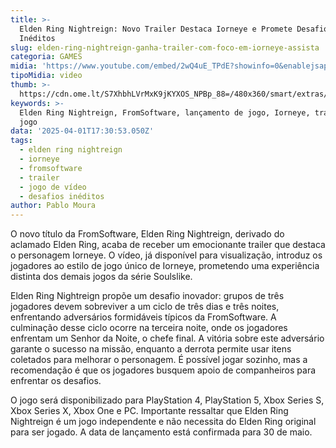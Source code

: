```yaml
---
title: >-
  Elden Ring Nightreign: Novo Trailer Destaca Iorneye e Promete Desafios
  Inéditos
slug: elden-ring-nightreign-ganha-trailer-com-foco-em-iorneye-assista
categoria: GAMES
midia: 'https://www.youtube.com/embed/2wQ4uE_TPdE?showinfo=0&enablejsapi=1'
tipoMidia: video
thumb: >-
  https://cdn.ome.lt/S7XhbhLVrMxK9jKYXOS_NPBp_88=/480x360/smart/extras/conteudos/omelete_THUMB_-_2025-04-01T142538.336.png
keywords: >-
  Elden Ring Nightreign, FromSoftware, lançamento de jogo, Iorneye, trailer de
  jogo
data: '2025-04-01T17:30:53.050Z'
tags:
  - elden ring nightreign
  - iorneye
  - fromsoftware
  - trailer
  - jogo de vídeo
  - desafios inéditos
author: Pablo Moura
---
```


O novo título da FromSoftware, Elden Ring Nightreign, derivado do aclamado Elden Ring, acaba de receber um emocionante trailer que destaca o personagem Iorneye. O vídeo, já disponível para visualização, introduz os jogadores ao estilo de jogo único de Iorneye, prometendo uma experiência distinta dos demais jogos da série Soulslike.

Elden Ring Nightreign propõe um desafio inovador: grupos de três jogadores devem sobreviver a um ciclo de três dias e três noites, enfrentando adversários formidáveis típicos da FromSoftware. A culminação desse ciclo ocorre na terceira noite, onde os jogadores enfrentam um Senhor da Noite, o chefe final. A vitória sobre este adversário garante o sucesso na missão, enquanto a derrota permite usar itens coletados para melhorar o personagem. É possível jogar sozinho, mas a recomendação é que os jogadores busquem apoio de companheiros para enfrentar os desafios.

O jogo será disponibilizado para PlayStation 4, PlayStation 5, Xbox Series S, Xbox Series X, Xbox One e PC. Importante ressaltar que Elden Ring Nightreign é um jogo independente e não necessita do Elden Ring original para ser jogado. A data de lançamento está confirmada para 30 de maio.
